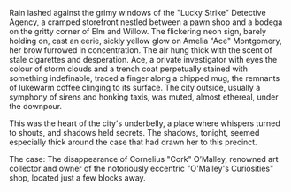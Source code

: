 Rain lashed against the grimy windows of the "Lucky Strike" Detective Agency, a cramped storefront nestled between a pawn shop and a bodega on the gritty corner of Elm and Willow.  The flickering neon sign, barely holding on, cast an eerie, sickly yellow glow on Amelia "Ace"  Montgomery, her brow furrowed in concentration.  The air hung thick with the scent of stale cigarettes and desperation.  Ace, a private investigator with eyes the colour of storm clouds and a trench coat perpetually stained with something indefinable, traced a finger along a chipped mug, the remnants of lukewarm coffee clinging to its surface. The city outside, usually a symphony of sirens and honking taxis, was muted, almost ethereal, under the downpour.


This was the heart of the city's underbelly, a place where whispers turned to shouts, and shadows held secrets.  The shadows, tonight, seemed especially thick around the case that had drawn her to this precinct.


The case: The disappearance of  Cornelius "Cork" O’Malley, renowned art collector and owner of the notoriously eccentric "O'Malley's Curiosities" shop, located just a few blocks away.
